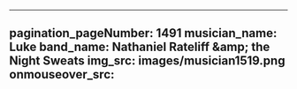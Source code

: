 ------
pagination_pageNumber: 1491
musician_name: Luke
band_name: Nathaniel Rateliff &amp;amp; the Night Sweats
img_src: images/musician1519.png
onmouseover_src: 
------